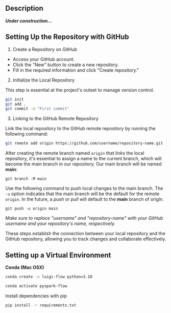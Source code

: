 ## Description

***Under construction...***

## Setting Up the Repository with GitHub
 
1. Create a Repository on GitHub

* Access your GitHub account.
* Click the "New" button to create a new repository.
* Fill in the required information and click "Create repository."

2. Initialize the Local Repository

This step is essential at the project's outset to manage version control.

```bash
git init
git add .
git commit -m "First commit"
```

3. Linking to the GitHub Remote Repository

Link the local repository to the GitHub remote repository by running the following command:

```bash
git remote add origin https://github.com/username/repository-name.git
```

After creating the remote branch named `origin` that links the local repository, it's essential to assign a name to the current branch, which will become the main branch in our repository. Our main branch will be named **main**:

```
git branch -M main
```

Use the following command to push local changes to the main branch. The `-u` option indicates that the main branch will be the default for the remote `origin`. In the future, a *push* or *pull* will default to the **main** branch of origin.

```
git push -u origin main
```

*Make sure to replace "username" and "repository-name" with your GitHub username and your repository's name, respectively.*

These steps establish the connection between your local repository and the GitHub repository, allowing you to track changes and collaborate effectively.

## Setting up a Virtual Environment

**Conda (Mac OSX)**

```bash
conda create -n luigi-flow python=3.10

conda activate pyspark-flow
```

Install dependencies with pip

```bash
pip install -r requirements.txt
```
